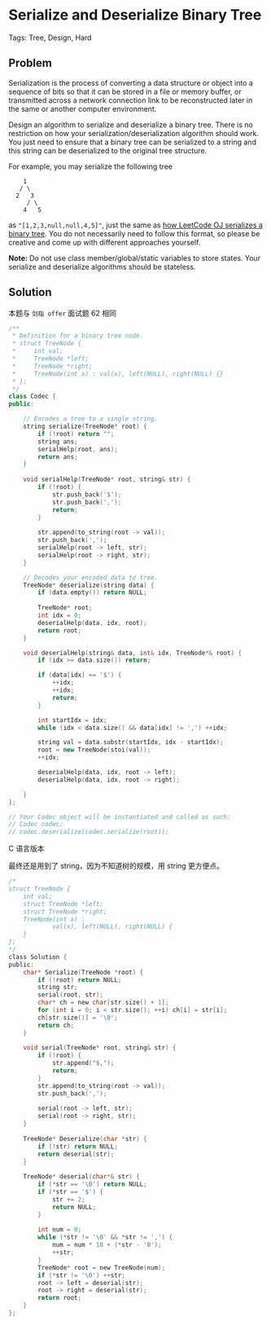 # Serialize and Deserialize Binary Tree

Tags: Tree, Design, Hard

## Problem

Serialization is the process of converting a data structure or object into a sequence of bits so that it can be stored in a file or memory buffer, or transmitted across a network connection link to be reconstructed later in the same or another computer environment.

Design an algorithm to serialize and deserialize a binary tree. There is no restriction on how your serialization/deserialization algorithm should work. You just need to ensure that a binary tree can be serialized to a string and this string can be deserialized to the original tree structure.

For example, you may serialize the following tree

```
    1
   / \
  2   3
     / \
    4   5

```

as `"[1,2,3,null,null,4,5]"`, just the same as [how LeetCode OJ serializes a binary tree](https://leetcode.com/faq/#binary-tree). You do not necessarily need to follow this format, so please be creative and come up with different approaches yourself.

**Note:** Do not use class member/global/static variables to store states. Your serialize and deserialize algorithms should be stateless.

## Solution

本题与 `剑指 offer` 面试题 62 相同

```c++
/**
 * Definition for a binary tree node.
 * struct TreeNode {
 *     int val;
 *     TreeNode *left;
 *     TreeNode *right;
 *     TreeNode(int x) : val(x), left(NULL), right(NULL) {}
 * };
 */
class Codec {
public:

    // Encodes a tree to a single string.
    string serialize(TreeNode* root) {
        if (!root) return "";
        string ans;
        serialHelp(root, ans);
        return ans;
    }
    
    void serialHelp(TreeNode* root, string& str) {
        if (!root) {
            str.push_back('$');
            str.push_back(',');
            return;
        }
        
        str.append(to_string(root -> val));
        str.push_back(',');
        serialHelp(root -> left, str);
        serialHelp(root -> right, str);
    }

    // Decodes your encoded data to tree.
    TreeNode* deserialize(string data) {
        if (data.empty()) return NULL;
        
        TreeNode* root;
        int idx = 0;
        deserialHelp(data, idx, root);
        return root;
    }

    void deserialHelp(string& data, int& idx, TreeNode*& root) {
        if (idx >= data.size()) return;

        if (data[idx] == '$') {
            ++idx;
            ++idx;
            return;
        }

        int startIdx = idx;
        while (idx < data.size() && data[idx] != ',') ++idx;

        string val = data.substr(startIdx, idx - startIdx);
        root = new TreeNode(stoi(val));
        ++idx;

        deserialHelp(data, idx, root -> left);
        deserialHelp(data, idx, root -> right);

    }
};

// Your Codec object will be instantiated and called as such:
// Codec codec;
// codec.deserialize(codec.serialize(root));
```

C 语言版本

最终还是用到了 string，因为不知道树的规模，用 string 更方便点。

```C
/*
struct TreeNode {
    int val;
    struct TreeNode *left;
    struct TreeNode *right;
    TreeNode(int x) :
            val(x), left(NULL), right(NULL) {
    }
};
*/
class Solution {
public:
    char* Serialize(TreeNode *root) {    
        if (!root) return NULL;
        string str;
        serial(root, str);
        char* ch = new char[str.size() + 1];
        for (int i = 0; i < str.size(); ++i) ch[i] = str[i];
        ch[str.size()] = '\0';
        return ch;
    }
    
    void serial(TreeNode* root, string& str) {
        if (!root) {
            str.append("$,");
            return;
        }
        str.append(to_string(root -> val));
        str.push_back(',');
        
        serial(root -> left, str);
        serial(root -> right, str);
    }
    
    TreeNode* Deserialize(char *str) {
        if (!str) return NULL;
        return deserial(str);
    }
    
    TreeNode* deserial(char*& str) {
        if (*str == '\0') return NULL;
        if (*str == '$') {
            str += 2;
            return NULL;
        }
        
        int num = 0;
        while (*str != '\0' && *str != ',') {
            num = num * 10 + (*str - '0');
            ++str;
        }
        TreeNode* root = new TreeNode(num);
        if (*str != '\0') ++str;
        root -> left = deserial(str);
        root -> right = deserial(str);
        return root;
    }
};
```

